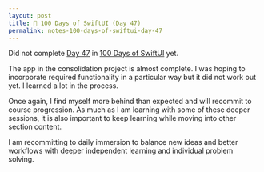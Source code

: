 ```yaml
---
layout: post
title: 📔 100 Days of SwiftUI (Day 47)
permalink: notes-100-days-of-swiftui-day-47
---
```


Did not complete [Day 47](https://www.hackingwithswift.com/100/swiftui/47) in [100 Days of SwiftUI](https://www.hackingwithswift.com/100/swiftui) yet.

The app in the consolidation project is almost complete. I was hoping to incorporate required functionality in a particular way but it did not work out yet. I learned a lot in the process.

Once again, I find myself more behind than expected and will recommit to course progression. As much as I am learning with some of these deeper sessions, it is also important to keep learning while moving into other section content.

I am recommitting to daily immersion to balance new ideas and better workflows with deeper independent learning and individual problem solving.
